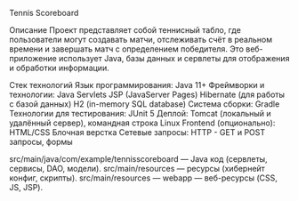 Tennis Scoreboard

Описание
Проект представляет собой теннисный табло, где пользователи могут создавать матчи, отслеживать счёт в реальном времени и завершать матч с определением победителя. 
Это веб-приложение использует Java, базы данных и сервлеты для отображения и обработки информации.

Стек технологий
    Язык программирования: Java 11+
    Фреймворки и технологии:
        Java Servlets
        JSP (JavaServer Pages)
        Hibernate (для работы с базой данных)
        H2 (in-memory SQL database)
    Система сборки: Gradle
    Технологии для тестирования: JUnit 5
    Деплой: Tomcat (локальный и удалённый сервер), командная строка Linux
    Frontend (опционально):
        HTML/CSS
        Блочная верстка
    Сетевые запросы: HTTP - GET и POST запросы, формы

src/main/java/com/example/tennisscoreboard — Java код (сервлеты, сервисы, DAO, модели).
src/main/resources — ресурсы (хибернейт конфиг, скрипты).
src/main/resources — webapp — веб-ресурсы (CSS, JS, JSP).
